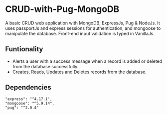 # CRUD-with-Pug-MongoDB
A basic CRUD web application with MongoDB, ExpressJs, Pug &amp; NodeJs.
It uses passportJs and express sessions for authentication, and mongoose to manipulate the database.
Front-end input validation is typed in VanillaJs.

## Funtionality
- Alerts a user with a success message when a record is added or deleted from the database successfully.
- Creates, Reads, Updates and Deletes records from the database.

## Dependencies
    "express": "^4.17.1",
    "mongoose": "^5.9.14",
    "pug": "^2.0.4"
